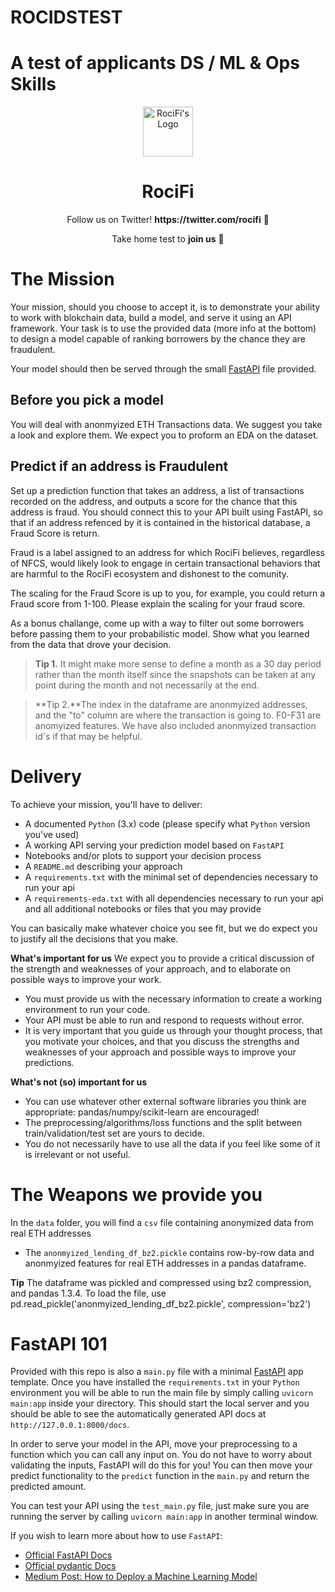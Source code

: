 # ROCIDSTEST
A test of applicants DS / ML &amp; Ops Skills
=======
<p align="center"><a href="https://github.com/RociFi" target="blank"><img src="https://avatars.githubusercontent.com/u/86011685?s=200&v=4" width="80" alt="RociFi's Logo" /></a></p>
<h1 align="center">RociFi</h1>
<p align="center">Follow us on Twitter! <b>https://twitter.com/rocifi</b> 💜</p>
<p align="center">Take home test to <b>join us</b> 💜</p>

# The Mission

Your mission, should you choose to accept it, is to demonstrate your ability to work with blokchain data, build a model, and serve it using an API framework. Your task is to use the provided data (more info at the bottom) to design a model capable of ranking borrowers by the chance they are fraudulent.  

Your model should then be served through the small [FastAPI](https://fastapi.tiangolo.com/) file provided. 

## Before you pick a model

You will deal with anonmyized ETH Transactions data. We suggest you take a look and explore them. We expect you to proform an EDA on the dataset.

## Predict if an address is Fraudulent

Set up a prediction function that takes an address, a list of transactions recorded on the address, and outputs a score for the chance that this address is fraud. You should connect this to your API built using FastAPI, so that if an address refenced by it is contained in the historical database, a Fraud Score is return. 

Fraud is a label assigned to an address for which RociFi believes, regardless of NFCS, would likely look to engage in certain transactional behaviors that are harmful to the RociFi ecosystem and dishonest to the comunity. 

The scaling for the Fraud Score is up to you, for example, you could return a Fraud score from 1-100. Please explain the scaling for your fraud score.

As a bonus challange, come up with a way to filter out some borrowers before passing them to your probabilistic model. Show what you learned from the data that drove your decision. 

> **Tip 1.** It might make more sense to define a month as a 30 day period rather than the month itself since the snapshots can be taken at any point during the month and not necessarily at the end. 

> **Tip 2.**The index in the dataframe are anonmyized addresses, and the "to" column are where the transaction is going to. F0-F31 are anomyized features. We have also included anonmyized transaction id's if that may be helpful.

# Delivery

To achieve your mission, you'll have to deliver:

- A documented `Python` (3.x) code (please specify what `Python` version you've used)
- A working API serving your prediction model based on `FastAPI`
- Notebooks and/or plots to support your decision process
- A `README.md` describing your approach
- A `requirements.txt` with the minimal set of dependencies necessary to run your api
- A `requirements-eda.txt` with all dependencies necessary to run your api and all additional notebooks or files that you may provide

You can basically make whatever choice you see fit, but we do expect you to justify all the decisions that you make.


**What's important for us**
We expect you to provide a critical discussion of the strength and weaknesses of your approach, and to elaborate on possible ways to improve your work.

- You must provide us with the necessary information to create a working environment to run your code.
- Your API must be able to run and respond to requests without error.
- It is very important that you guide us through your thought process, that you motivate your choices, and that you discuss the strengths and weaknesses of your approach and possible ways to improve your predictions. 

**What's not (so) important for us**

- You can use whatever other external software libraries you think are appropriate: pandas/numpy/scikit-learn are encouraged!
- The preprocessing/algorithms/loss functions and the split between train/validation/test set are yours to decide.
- You do not necessarily have to use all the data if you feel like some of it is irrelevant or not useful. 

# The Weapons we provide you

In the `data` folder, you will find a `csv` file containing anonymized data from real ETH addresses

- The `anonmyized_lending_df_bz2.pickle` contains row-by-row data and anonmyized features for real ETH addresses in a pandas dataframe.

**Tip** The dataframe was pickled and compressed using bz2 compression, and pandas 1.3.4. To load the file, use pd.read_pickle('anonmyized_lending_df_bz2.pickle', compression='bz2')

# FastAPI 101

Provided with this repo is also a `main.py` file with a minimal [FastAPI](https://fastapi.tiangolo.com/) app template. Once you have installed the `requirements.txt` in your `Python` environment you will be able to run the main file by simply calling
`uvicorn main:app` inside your directory. This should start the local server and you should be able to see the automatically generated API docs at `http://127.0.0.1:8000/docs`.

In order to serve your model in the API, move your preprocessing to a function which you can call any input on. You do not have to worry about validating the inputs, FastAPI will do this for you! You can then move your predict functionality to the `predict` function in the `main.py` and return the predicted amount.

You can test your API using the `test_main.py` file, just make sure you are running the server by calling `uvicorn main:app` in another terminal window.

If you wish to learn more about how to use `FastAPI`:

- [Official FastAPI Docs](https://fastapi.tiangolo.com/)
- [Official pydantic Docs](https://pydantic-docs.helpmanual.io/)
- [Medium Post: How to Deploy a Machine Learning Model](https://towardsdatascience.com/how-to-deploy-a-machine-learning-model-dc51200fe8cf)
